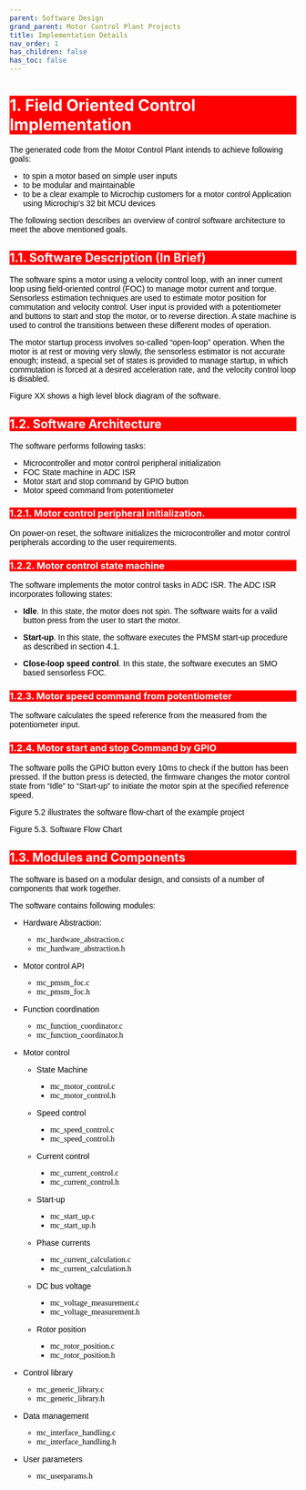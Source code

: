 ```yaml
---
parent: Software Design
grand_parent: Motor Control Plant Projects
title: Implementation Details
nav_order: 1
has_children: false
has_toc: false
--- 
```

<style>
 body {
        counter-reset: h1;
        padding: 20px;
    }

   h1 {
        background-color: red;
        color: white;
        counter-reset: h2
    }

    h2 {
        background-color: red;
        color: white;
        counter-reset: h3
    }

    h3 {
        background-color: red;
        color: white;
        counter-reset: h4
    }

    h1:before {
        background-color: red;
        color: white;
        counter-increment: h1;
        content: counter(h1) ". "
    }

    h2:before {
        background-color: red;
        color: white;
        counter-increment: h2;
        content: counter(h1) "." counter(h2) ". "
    }

    h3:before {
        background-color: red;
        color: white;
        counter-increment: h3;
        content: counter(h1) "." counter(h2) "." counter(h3) ". "
    }

    h4:before {
        background-color: red;
        color: white;
        counter-increment: h4;
        content: counter(h1) "." counter(h2) "." counter(h3) "." counter(h4) ". "
    }
    p{
        color: black;
        font-family: "Arial", Helvetica, sans-serif;
    }

    article {
        max-width: 50em;
        background: white;
        padding: 2em;
        margin: 1em auto;
    }

    .table-of-contents {
        float: right;
        width: 40%;
        background: #eee;
        font-size: 0.8em;
        padding: 1em 2em;
        margin: 0 0 0.5em 0.5em;
    }
    .table-of-contents ul {
        padding: 0;
    }
    .table-of-contents li {
        margin: 0 0 0.25em 0;
    }
    .table-of-contents a {
        text-decoration: none;
    }
    .table-of-contents a:hover,
    .table-of-contents a:active {
        text-decoration: underline;
    }

    h3:target {
        animation: highlight 1s ease;
    }

    @keyframes highlight {
    from { background: yellow; }
    to { background: white; }
    }

    li{
        color: black;
        font-family: "Arial", Helvetica, sans-serif;
    }

    table{
        color: black;
        font-family: "Arial", Helvetica, sans-serif;
    }

    }
}
</style>

# Field Oriented Control Implementation
The generated code from the Motor Control Plant intends to achieve following goals:
- to spin a motor based on simple user inputs
- to be modular and maintainable
- to be a clear example to Microchip customers for a motor control Application using Microchip's 32 bit MCU devices

The following section describes an overview of control software architecture to meet the above mentioned goals.

## Software Description (In Brief)
The software spins a motor using a velocity control loop, with an inner current loop using field-oriented control (FOC) to manage motor current and torque. Sensorless estimation techniques are used to estimate motor position for commutation and velocity control. User input is provided with a potentiometer and buttons to start and stop the motor, or to reverse direction. A state machine is used to control the transitions between these different modes of operation.

The motor startup process involves so-called “open-loop” operation. When the motor is at rest or moving very slowly, the sensorless estimator is not accurate enough; instead, a special set of states is provided to manage startup, in which commutation is forced at a desired acceleration rate, and the velocity control loop is disabled.

Figure XX shows a high level block diagram of the software.


## Software Architecture

The software performs following tasks:
- Microcontroller and motor control peripheral initialization
- FOC State machine in ADC ISR
- Motor start and stop command by GPIO button
- Motor speed command from potentiometer


### Motor control peripheral initialization.

On power-on reset, the software initializes the microcontroller and motor control peripherals according to the user requirements. 

### Motor control state machine
The software implements the motor control tasks in ADC ISR. The ADC ISR incorporates following states:
- **Idle**. In this state, the motor does not spin. The software waits for a valid button press from the user to start the motor.
 
- **Start-up**. In this state, the software executes the PMSM start-up procedure as described in section 4.1.

- **Close-loop speed control**. In this state, the software executes an SMO based sensorless FOC.

### Motor speed command from potentiometer
The software calculates the speed reference from the measured from the potentiometer input. 

### Motor start and stop Command by GPIO
The software polls the GPIO button every 10ms to check if the button has been pressed. If the button press is detected, the firmware changes the motor control state from “Idle” to “Start-up” to initiate the motor spin at the specified reference speed.

Figure 5.2 illustrates the software flow-chart of the example project

 
Figure 5.3. Software Flow Chart


## Modules and Components
The software is based on a modular design, and consists of a number of components that work together. 

The software contains following modules:

- Hardware Abstraction:
    <ul>
        <li style="font-family:consolas;">mc_hardware_abstraction.c</li>
        <li style="font-family:consolas;">mc_hardware_abstraction.h</li>
    </ul>

- Motor control API
    <ul>
        <li style="font-family:consolas;">mc_pmsm_foc.c</li>
        <li style="font-family:consolas;">mc_pmsm_foc.h</li>
    </ul>

- Function coordination
    <ul>
        <li style="font-family:consolas;">mc_function_coordinator.c</li>
        <li style="font-family:consolas;">mc_function_coordinator.h</li>
    </ul>

- Motor control 
    - State Machine
        <ul>
            <li style="font-family:consolas;">mc_motor_control.c</li>
            <li style="font-family:consolas;">mc_motor_control.h</li>
        </ul>

    - Speed control
        <ul>
            <li style="font-family:consolas;">mc_speed_control.c</li>
            <li style="font-family:consolas;">mc_speed_control.h</li>
        </ul>
    - Current control
        <ul>
            <li style="font-family:consolas;">mc_current_control.c</li>
            <li style="font-family:consolas;">mc_current_control.h</li>
        </ul>

    - Start-up
        <ul>
            <li style="font-family:consolas;">mc_start_up.c</li>
            <li style="font-family:consolas;">mc_start_up.h</li>
        </ul>
    - Phase currents
        <ul>
            <li style="font-family:consolas;">mc_current_calculation.c</li>
            <li style="font-family:consolas;">mc_current_calculation.h</li>
        </ul>
    - DC bus voltage
        <ul>
            <li style="font-family:consolas;">mc_voltage_measurement.c</li>
            <li style="font-family:consolas;">mc_voltage_measurement.h</li>
        </ul>
    - Rotor position
        <ul>
            <li style="font-family:consolas;">mc_rotor_position.c</li>
            <li style="font-family:consolas;">mc_rotor_position.h</li>
        </ul>

- Control library
    <ul>
        <li style="font-family:consolas;">mc_generic_library.c</li>
        <li style="font-family:consolas;">mc_generic_library.h</li>
    </ul>


- Data management
    <ul>
        <li style="font-family:consolas;">mc_interface_handling.c</li>
        <li style="font-family:consolas;">mc_interface_handling.h</li>
    </ul>

- User parameters
    <ul>
        <li style="font-family:consolas;">mc_userparams.h</li>
    </ul>






